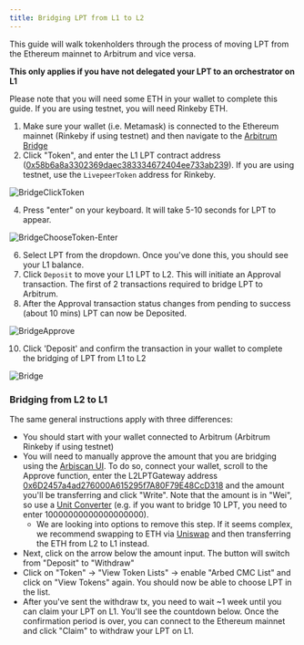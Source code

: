 ```yaml
---
title: Bridging LPT from L1 to L2
---
```


This guide will walk tokenholders through the process of moving LPT from the Ethereum mainnet to Arbitrum and vice versa.

**This only applies if you have not delegated your LPT to an orchestrator on L1**

Please note that you will need some ETH in your wallet to complete this guide. If you are using testnet, you will need Rinkeby ETH.

1. Make sure your wallet (i.e. Metamask) is connected to the Ethereum mainnet (Rinkeby if using testnet) and then navigate to the [Arbitrum Bridge](https://bridge.arbitrum.io/)
2. Click "Token", and enter the L1 LPT contract address ([0x58b6a8a3302369daec383334672404ee733ab239](/protocol/reference/deployed)). If you are using testnet, use the `LivepeerToken` address for Rinkeby.
 
 ![BridgeClickToken](https://user-images.githubusercontent.com/89408276/155851894-eb959beb-3269-40b1-8d50-8768bf15f9f2.jpg)

 
4. Press "enter" on your keyboard. It will take 5-10 seconds for LPT to appear.

 ![BridgeChooseToken-Enter](https://user-images.githubusercontent.com/89408276/155851630-8e60a17a-b6bd-4a65-972c-53d34c600026.jpg)
 
6. Select LPT from the dropdown. Once you've done this, you should see your L1 balance.
7. Click `Deposit` to move your L1 LPT to L2.  This will initiate an Approval transaction.  The first of 2 transactions required to bridge LPT to Arbitrum.
8. After the Approval transaction status changes from pending to success (about 10 mins) LPT can now be Deposited.

 ![BridgeApprove](https://user-images.githubusercontent.com/89408276/155850572-2337514c-f6ad-419a-a9bf-94e7d3e1d891.jpg)
 
10. Click 'Deposit' and confirm the transaction in your wallet to complete the bridging of LPT from L1 to L2

 ![Bridge](https://user-images.githubusercontent.com/89408276/155375033-6fd66e8a-53ab-43e9-9fe6-3a0cec847a55.jpg)


### Bridging from L2 to L1
The same general instructions apply with three differences:
- You should start with your wallet connected to Arbitrum (Arbitrum Rinkeby if using testnet)
- You will need to manually approve the amount that you are bridging using the [Arbiscan UI](https://arbiscan.io/address/0x289ba1701C2F088cf0faf8B3705246331cB8A839#writeContract). To do so, connect your wallet, scroll to the Approve function, enter the L2LPTGateway address [0x6D2457a4ad276000A615295f7A80F79E48CcD318](https://arbiscan.io/address/0x6D2457a4ad276000A615295f7A80F79E48CcD318) and the amount you'll be transferring and click "Write". Note that the amount is in "Wei", so use a [Unit Converter](https://etherscan.io/unitconverter) (e.g. if you want to bridge 10 LPT, you need to enter 10000000000000000000).
    - We are looking into options to remove this step. If it seems complex, we recommend swapping to ETH via [Uniswap](https://app.uniswap.org/#/swap?chain=arbitrum) and then transferring the ETH from L2 to L1 instead.
- Next, click on the arrow below the amount input. The button will switch from "Deposit" to "Withdraw"
- Click on "Token" -> "View Token Lists" -> enable "Arbed CMC List" and click on "View Tokens" again. You should now be able to choose LPT in the list.
- After you've sent the withdraw tx, you need to wait ~1 week until you can claim your LPT on L1. You'll see the countdown below. Once the confirmation period is over, you can connect to the Ethereum mainnet and click "Claim" to withdraw your LPT on L1.

